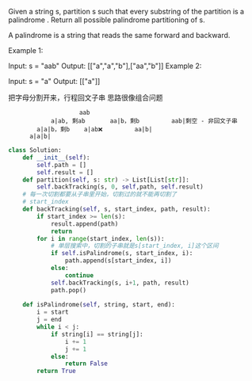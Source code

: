 Given a string s, partition s such that every 
substring of the partition is a palindrome
. Return all possible palindrome partitioning of s.

 A palindrome is a string that reads the same forward and backward.


Example 1:

Input: s = "aab"
Output: [["a","a","b"],["aa","b"]]
Example 2:

Input: s = "a"
Output: [["a"]]

把字母分割开来，行程回文子串
思路很像组合问题

                        aab
                a|ab, 剩ab       aa|b，剩b         aab|剩空 - 非回文子串
            a|a|b，剩b    a|ab❌         aa|b|
          a|a|b|



```python
class Solution:
    def __init__(self):
        self.path = []
        self.result = []
    def partition(self, s: str) -> List[List[str]]:
        self.backTracking(s, 0, self,path, self.result)
    # 每一次切割都要从子串里开始，切割过的就不能再切割了
    # start_index
    def backTracking(self, s, start_index, path, result):
        if start_index >= len(s):
            result.append(path)
            return
        for i in range(start_index, len(s)):
            # 单层搜索中，切割的子串就是s[start_index, i]这个区间
            if self.isPalindrome(s, start_index, i):
                path.append(s[start_index, i])
            else:
                continue
            self.backTracking(s, i+1, path, result)
            path.pop()
            
    def isPalindrome(self, string, start, end):
        i = start
        j = end
        while i < j:
            if string[i] == string[j]:
                i += 1
                j += 1
            else:
                return False
        return True
        
```